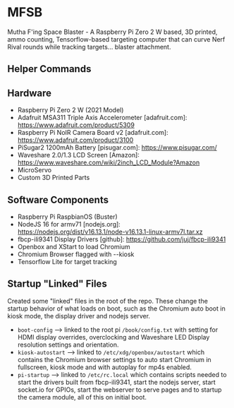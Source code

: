 # MFSB
Mutha F'ing Space Blaster - A Raspberry Pi Zero 2 W based, 3D printed, ammo counting, Tensorflow-based targeting computer that can curve Nerf Rival rounds while tracking targets... blaster attachment.

## Helper Commands

## Hardware
  * Raspberry Pi Zero 2 W (2021 Model)
  * Adafruit MSA311 Triple Axis Accelerometer [adafruit.com]: https://www.adafruit.com/product/5309
  * Raspberry Pi NoIR Camera Board v2 [adafruit.com]: https://www.adafruit.com/product/3100
  * PiSugar2 1200mAh Battery [pisugar.com]: https://www.pisugar.com/
  * Waveshare 2.0/1.3 LCD Screen [Amazon]: https://www.waveshare.com/wiki/2inch_LCD_Module?Amazon
  * MicroServo
  * Custom 3D Printed Parts

## Software Components
  * Raspberry Pi RaspbianOS (Buster)
  * NodeJS 16 for armv71 [nodejs.org]: https://nodejs.org/dist/v16.13.1/node-v16.13.1-linux-armv7l.tar.xz
  * fbcp-ili9341 Display Drivers [github]: https://github.com/juj/fbcp-ili9341
  * Openbox and XStart to load Chromium
  * Chromium Browser flagged with --kiosk
  * Tensorflow Lite for target tracking

## Startup "Linked" Files
Created some "linked" files in the root of the repo. These change the startup behavior of what loads on boot, such as the Chromium auto boot in kiosk mode, the display driver and nodejs server.
  * `boot-config` --> linked to the root pi `/book/config.txt` with setting for HDMI display overrides, overclocking and Waveshare LED Display resolution settings and orientation.
  * `kiosk-autostart` --> linked to `/etc/xdg/openbox/autostart` which contains the Chromium browser settings to auto start Chromium in fullscreen, kiosk mode and with autoplay for mp4s enabled.
  * `pi-startup` --> linked to `/etc/rc.local` which contains scripts needed to start the drivers built from fbcp-ili9341, start the nodejs server, start socket.io for GPIOs, start the webserver to serve pages and to startup the camera module, all of this on initial boot.


